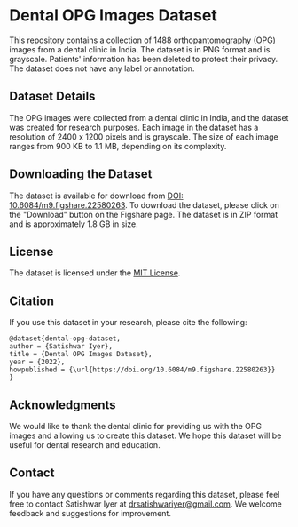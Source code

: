# Dental OPG Images Dataset

This repository contains a collection of 1488 orthopantomography (OPG) images from a dental clinic in India. The dataset is in PNG format and is grayscale. Patients' information has been deleted to protect their privacy. The dataset does not have any label or annotation.

## Dataset Details

The OPG images were collected from a dental clinic in India, and the dataset was created for research purposes. Each image in the dataset has a resolution of 2400 x 1200 pixels and is grayscale. The size of each image ranges from 900 KB to 1.1 MB, depending on its complexity.

## Downloading the Dataset

The dataset is available for download from [DOI: 10.6084/m9.figshare.22580263](https://doi.org/10.6084/m9.figshare.22580263). To download the dataset, please click on the "Download" button on the Figshare page. The dataset is in ZIP format and is approximately 1.8 GB in size.

## License

The dataset is licensed under the [MIT License](LICENSE).

## Citation

If you use this dataset in your research, please cite the following:

```
@dataset{dental-opg-dataset,
author = {Satishwar Iyer},
title = {Dental OPG Images Dataset},
year = {2022},
howpublished = {\url{https://doi.org/10.6084/m9.figshare.22580263}}
}
```

## Acknowledgments

We would like to thank the dental clinic for providing us with the OPG images and allowing us to create this dataset. We hope this dataset will be useful for dental research and education.

## Contact

If you have any questions or comments regarding this dataset, please feel free to contact Satishwar Iyer at drsatishwariyer@gmail.com. We welcome feedback and suggestions for improvement.
